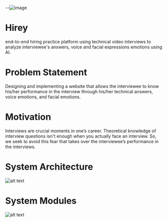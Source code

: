 --![image](https://user-images.githubusercontent.com/32201440/112652470-1d030180-8e56-11eb-9f95-0e5e14753c55.png)

# Hirey 

end-to-end hiring practice platform using technical video interviews to analyze interviewee's answers, voice and facial expressions emotions using AI.

# Problem Statement 

Designing and implementing a website that allows the interviewee to know his/her performance in the interview through his/her technical answers, voice emotions, and facial emotions.

# Motivation
Interviews are crucial moments in one’s career. Theoretical knowledge of interview questions isn't enough when you actually face an interview. So, we seek to avoid this fear that takes over the interviewee’s performance in the interviews.

# System Architecture
![alt text](https://user-images.githubusercontent.com/32201440/112651119-c2b57100-8e54-11eb-8666-d9082b5fc9f0.png)

# System Modules
![alt text](https://user-images.githubusercontent.com/32201440/112652124-bb429780-8e55-11eb-9a03-0197dd64c932.png)

